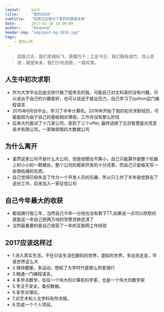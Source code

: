 ```yaml
---
layout:     post
title:      "我的2016"
subtitle:   "回首过去是为了更好的展望未来"
date:       2017-01-16 10:00:00
author:     "Doupeng"
header-img: "img/post-bg-2016.jpg"
tags:
    - 我的心声
---
```


> 回首过去，我们思绪纷飞，感慨万千；立足今日，我们胸有成竹，信心百倍；展望未来，我们引吭高歌，一路欢笑。

## 人生中初次求职
- 作为大学毕业后由文转行做了程序员的我，可能自己对文科真的没有兴趣，可以说出于自己的兴趣爱好，也可以说迫于就业压力，自己学习了python这门编程语言
- 2015年6月份毕业，学习了半年计算机，2016年开始了我的初次求职经历，可能是因为由于自己的基础相对薄弱，工作并没有那么好找
- 后来大约面试了十几家公司，拿到了三个offer, 最终选择了北京智慧星光信息技术有限公司，一家做舆情的大数据公司

## 为什么离开
- 虽然这家公司不是什么大公司，但是规模也不算小，自己只能算作是整个机器上的小小的一颗螺丝，整个公司的框架开发的十分完善，而自己只是每天写一些很枯燥的东西。
- 自己觉得已经失去了作为一个开发人员的乐趣，所以只工作了半年我觉辞去了这份工作，后来加入一家征信公司

## 自己今年最大的收获
- 都说换行毁三年，当然自己今年一分钱也没有剩下TT,如果说一点可以欣慰的就是这一年自己把两万块的学费贷款还清了
- 当然最重要的是自己收获了一年的互联网工作经验

## 2017应该这样过
- 1.进入真实生活，不在只会生活在数码的世界，虚拟的世界，多出去走走，毕竟世界这么大
- 2.保持健康，多运动，想起了大学时代是那么热爱骑行
- 3.精通一门编程语言。
- 4.多学点数学，往往一个伟大的计算机科学家，也是一个伟大的数学家
- 5.专注于安全，备份数据。
- 6.多学点理论。
- 7.对艺术和人文学科有所涉猎。
- 8.完成一个个人项目。
